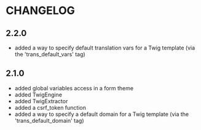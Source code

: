 CHANGELOG
=========

2.2.0
-----

* added a way to specify default translation vars for a Twig template
  (via the 'trans_default_vars' tag)

2.1.0
-----

 * added global variables access in a form theme
 * added TwigEngine
 * added TwigExtractor
 * added a csrf_token function
 * added a way to specify a default domain for a Twig template (via the
   'trans_default_domain' tag)
